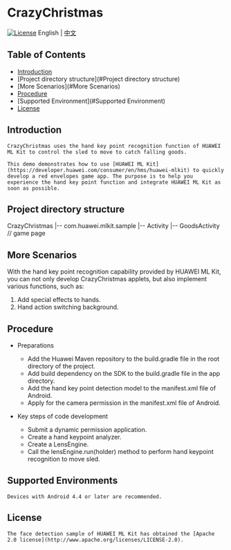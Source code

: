 # CrazyChristmas
[![License](https://img.shields.io/badge/Docs-hmsguides-brightgreen)](https://developer.huawei.com/consumer/en/doc/development/HMS-Guides/ml-introduction-4)
English | [中文](https://github.com/HMS-Core/hms-ml-demo/blob/master/ApplicationCases/CrazyChristmas/README_ZH.md)

## Table of Contents

  * [Introduction](#Introduction)
  * [Project directory structure](#Project directory structure)
  * [More Scenarios](#More Scenarios)
  * [Procedure](#Procedure)
  * [Supported Environment](#Supported Environment)
  * [License](#License)


## Introduction
    CrazyChristmas uses the hand key point recognition function of HUAWEI ML Kit to control the sled to move to catch falling goods.

    This demo demonstrates how to use [HUAWEI ML Kit] (https://developer.huawei.com/consumer/en/hms/huawei-mlkit) to quickly develop a red envelopes game app. The purpose is to help you experience the hand key point function and integrate HUAWEI ML Kit as soon as possible.

## Project directory structure
CrazyChristmas
    |-- com.huawei.mlkit.sample
        |-- Activity
            |-- GoodsActivity // game page

## More Scenarios
With the hand key point recognition capability provided by HUAWEI ML Kit, you can not only develop CrazyChristmas applets, but also implement various functions, such as:
1. Add special effects to hands.
2. Hand action switching background.

## Procedure
- Preparations
  - Add the Huawei Maven repository to the build.gradle file in the root directory of the project.
  - Add build dependency on the SDK to the build.gradle file in the app directory.
  - Add the hand key point detection model to the manifest.xml file of Android.
  - Apply for the camera permission in the manifest.xml file of Android.

- Key steps of code development
  - Submit a dynamic permission application.
  - Create a hand keypoint analyzer.
  - Create a LensEngine.
  - Call the lensEngine.run(holder) method to perform hand keypoint recognition to move sled.

## Supported Environments
    Devices with Android 4.4 or later are recommended.

##  License
    The face detection sample of HUAWEI ML Kit has obtained the [Apache 2.0 license](http://www.apache.org/licenses/LICENSE-2.0).

